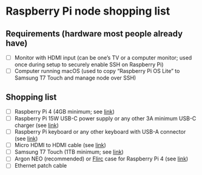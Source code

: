 # Raspberry Pi node shopping list

## Requirements (hardware most people already have)

- [ ] Monitor with HDMI input (can be one’s TV or a computer monitor; used once during setup to securely enable SSH on Raspberry Pi)
- [ ] Computer running macOS (used to copy “Raspberry Pi OS Lite” to Samsung T7 Touch and manage node over SSH)

## Shopping list

- [ ] Raspberry Pi 4 (4GB minimum; see [link](https://www.raspberrypi.com/products/raspberry-pi-4-model-b/))
- [ ] Raspberry Pi 15W USB-C power supply or any other 3A minimum USB-C charger (see [link](https://www.raspberrypi.com/products/type-c-power-supply/))
- [ ] Raspberry Pi keyboard or any other keyboard with USB-A connector (see [link](https://www.raspberrypi.com/products/raspberry-pi-keyboard-and-hub/))
- [ ] Micro HDMI to HDMI cable (see [link](https://www.raspberrypi.com/products/micro-hdmi-to-standard-hdmi-a-cable/))
- [ ] Samsung T7 Touch (1TB minimum; see [link](https://semiconductor.samsung.com/consumer-storage/portable-ssd/t7-touch/))
- [ ] Argon NEO (recommended) or [Flirc](https://flirc.tv/products/flirc-raspberrypi4-silver) case for Raspberry Pi 4 (see [link](https://www.argon40.com/products/argon-neo-case-for-raspberry-pi-4))
- [ ] Ethernet patch cable
